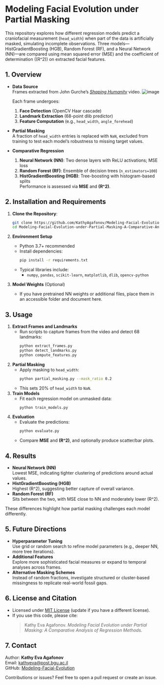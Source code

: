 # Modeling Facial Evolution under Partial Masking

This repository explores how different regression models predict a craniofacial measurement (`head_width`) when part of the data is artificially masked, simulating incomplete observations. Three models—HistGradientBoosting (HGB), Random Forest (RF), and a Neural Network (NN)—are compared using mean squared error (MSE) and the coefficient of determination (\(R^2\)) on extracted facial features.

## 1. Overview

- **Data Source**  
  Frames extracted from John Gurche’s [*Shaping Humanity*](https://www.youtube.com/watch?v=ru8ifph_q9o) video.
  ![image](https://github.com/user-attachments/assets/91a8e1a1-b9b0-467b-b740-a77c6295eb08)


  Each frame undergoes:
  1. **Face Detection** (OpenCV Haar cascade)
  2. **Landmark Extraction** (68-point dlib predictor)
  3. **Feature Computation** (e.g., `head_width`, `angle_forehead`)

- **Partial Masking**  
  A fraction of `head_width` entries is replaced with `NaN`, excluded from training to test each model’s robustness to missing target values.

- **Comparative Regression**  
  1. **Neural Network (NN)**: Two dense layers with ReLU activations; MSE loss  
  2. **Random Forest (RF)**: Ensemble of decision trees (`n_estimators=100`)  
  3. **HistGradientBoosting (HGB)**: Tree-boosting with histogram-based splits  
  Performance is assessed via **MSE** and **\(R^2\)**.

## 2. Installation and Requirements

1. **Clone the Repository**:
   ```bash
   git clone https://github.com/KathyAgafonov/Modeling-Facial-Evolution-under-Partial-Masking-A-Comparative-Analysis-of-Regression-Methods.git
   cd Modeling-Facial-Evolution-under-Partial-Masking-A-Comparative-Analysis-of-Regression-Methods


2. **Environment Setup**  
   - Python 3.7+ recommended  
   - Install dependencies:
     ```bash
     pip install -r requirements.txt
     ```
   - Typical libraries include:
     - `numpy`, `pandas`, `scikit-learn`, `matplotlib`, `dlib`, `opencv-python`

3. **Model Weights** (Optional)  
   - If you have pretrained NN weights or additional files, place them in an accessible folder and document here.

## 3. Usage

1. **Extract Frames and Landmarks**  
   - Run scripts to capture frames from the video and detect 68 landmarks:
     ```bash
     python extract_frames.py
     python detect_landmarks.py
     python compute_features.py
     ```
2. **Partial Masking**  
   - Apply masking to `head_width`:
     ```bash
     python partial_masking.py --mask_ratio 0.2
     ```
   - This sets 20% of `head_width` to `NaN`.
3. **Train Models**  
   - Fit each regression model on unmasked data:
     ```bash
     python train_models.py
     ```
4. **Evaluation**  
   - Evaluate the predictions:
     ```bash
     python evaluate.py
     ```
   - Compare **MSE** and **\(R^2\)**, and optionally produce scatter/bar plots.

## 4. Results

- **Neural Network (NN)**  
  Lowest MSE, indicating tighter clustering of predictions around actual values.
- **HistGradientBoosting (HGB)**  
  Highest \(R^2\), suggesting better capture of overall variance.
- **Random Forest (RF)**  
  Sits between the two, with MSE close to NN and moderately lower \(R^2\).

These differences highlight how partial masking challenges each model differently.

## 5. Future Directions

- **Hyperparameter Tuning**  
  Use grid or random search to refine model parameters (e.g., deeper NN, more tree iterations).
- **Additional Features**  
  Explore more sophisticated facial measures or expand to temporal analyses across frames.
- **Alternative Masking Schemes**  
  Instead of random fractions, investigate structured or cluster-based missingness to replicate real-world fossil gaps.

## 6. License and Citation

- Licensed under [MIT License](LICENSE) (update if you have a different license).
- If you use this code, please cite:
  > Kathy Eva Agafonov. *Modeling Facial Evolution under Partial Masking: A Comparative Analysis of Regression Methods.*

## 7. Contact

Author: **Kathy Eva Agafonov**  
Email: [kathyeva@post.bgu.ac.il](mailto:kathyeva@post.bgu.ac.il)  
GitHub: [Modeling-Facial-Evolution](https://github.com/KathyAgafonov/Modeling-Facial-Evolution-under-Partial-Masking-A-Comparative-Analysis-of-Regression-Methods)

Contributions or issues? Feel free to open a pull request or create an issue.
```
